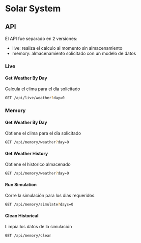 # Solar System

## API
El API fue separado en 2 versiones:
* live: realiza el calculo al momento sin almacenamiento
* memory: almacenamiento solicitado con un modelo de datos

### Live

#### Get Weather By Day
Calcula el clima para el día solicitado
```BASH
GET /api/live/weather?day=0
```

### Memory

#### Get Weather By Day
Obtiene el clima para el día solicitado
```BASH
GET /api/memory/weather?day=0
```

#### Get Weather History
Obtiene el historico almacenado
```BASH
GET /api/memory/weather?day=0
```

#### Run Simulation
Corre la simulación para los dias requeridos
```BASH
GET /api/memory/simulate?days=0
```

#### Clean Historical
Limpia los datos de la simulación
```BASH
GET /api/memory/clean
```